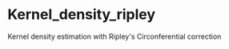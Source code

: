 Kernel_density_ripley
=====================

Kernel density estimation with Ripley's Circonferential correction
